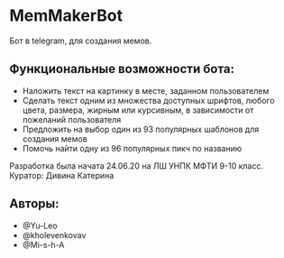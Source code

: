 # MemMakerBot

Бот в telegram, для создания мемов.

## Функциональные возможности бота:
+ Наложить текст на картинку в месте, заданном пользователем
+ Сделать текст одним из множества доступных шрифтов, любого цвета, размера, жирным или курсивным, в зависимости от пожеланий пользователя 
+ Предложить на выбор один из 93 популярных шаблонов для создания мемов
+ Помочь найти одну из 96 популярных пикч по названию

Разработка была начата 24.06.20 на ЛШ УНПК МФТИ 9-10 класс. Куратор: Дивина Катерина

## Авторы:
+ @Yu-Leo
+ @kholevenkovav
+ @Mi-s-h-A
